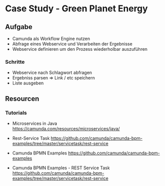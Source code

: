 # Case Study - Green Planet Energy

## Aufgabe

* Camunda als Workflow Engine nutzen
* Abfrage eines Webservice und Verarbeiten der Ergebnisse
* Webservice definieren um den Prozess wiederholbar auszuführen

### Schritte

* Webservice nach Schlagwort abfragen
* Ergebniss parsen => Link / etc speichern
* Liste ausgeben


## Resourcen 

### Tutorials

* Microservices in Java
https://camunda.com/resources/microservices/java/



* Rest-Service Task
  https://github.com/camunda/camunda-bpm-examples/tree/master/servicetask/rest-service


* Camunda BPMN Examples
https://github.com/camunda/camunda-bpm-examples

* Camunda BPMN Examples - REST Service Task
https://github.com/camunda/camunda-bpm-examples/tree/master/servicetask/rest-service